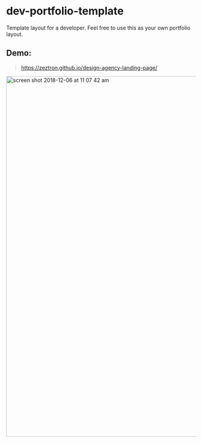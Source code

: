 # dev-portfolio-template
Template layout for a developer. Feel free to use this as your own portfolio layout.

## Demo:
> https://zeztron.github.io/design-agency-landing-page/

<img width="957" alt="screen shot 2018-12-06 at 11 07 42 am" src="https://user-images.githubusercontent.com/41349472/49595953-37440900-f947-11e8-9f3a-16d2a5a8511c.png">

